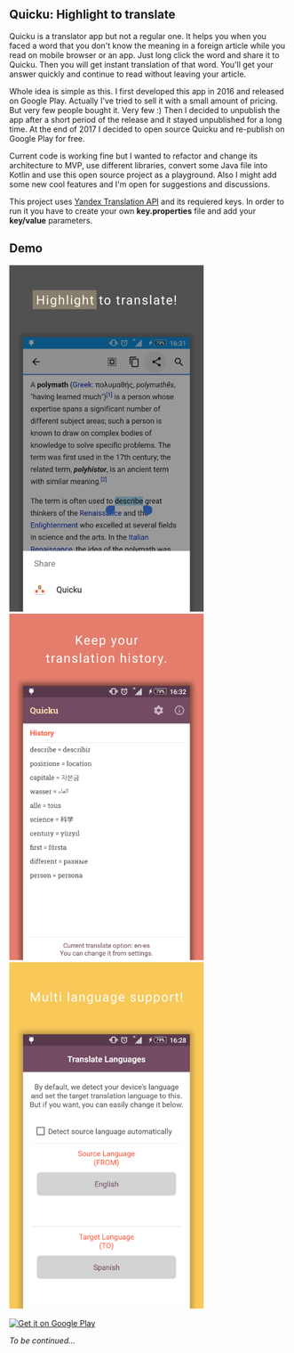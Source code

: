Quicku: Highlight to translate  
------------------------------
Quicku is a translator app but not a regular one. It helps you when you faced a word that you don't know the meaning in a foreign article while you read on mobile browser or an app. Just long click the word and share it to Quicku. Then you will get instant translation of that word. You'll get your answer quickly and continue to read without leaving your article.

Whole idea is simple as this. I first developed this app in 2016 and released on Google Play. Actually I've tried to sell it with a small amount of pricing. But very few people bought it. Very few :) Then I decided to unpublish the app after a short period of the release and it stayed unpublished for a long time. At the end of 2017 I decided to open source Quicku and re-publish on Google Play for free. 

Current code is working fine but I wanted to refactor and change its architecture to MVP, use different libraries, convert some Java file into Kotlin and use this open source project as a playground. Also I might add some new cool features and I'm open for suggestions and discussions.

This project uses [Yandex Translation API][1] and its requiered keys. In order to run it you have to create your own **key.properties** file and add your **key/value** parameters.

Demo
----
![](./art/quicku_1.png) ![](./art/quicku_3.png) ![](./art/quicku_4.png)

<a href="https://play.google.com/store/apps/details?id=com.quicku.translate&hl=en">
<img alt="Get it on Google Play" src="http://steverichey.github.io/google-play-badge-svg/img/en_get.svg" width="20%" />
</a>

*To be continued...*

[1]: https://tech.yandex.com/translate/